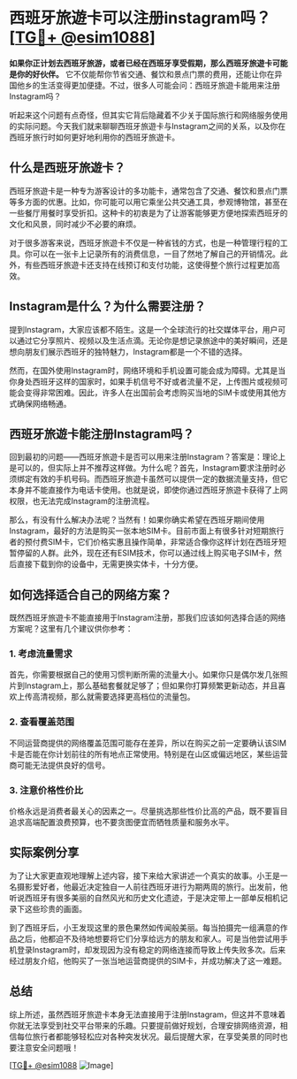 # 西班牙旅遊卡可以注册instagram吗？[[TG💪+ @esim1088](https://t.me/s/esim1088)]

**如果你正计划去西班牙旅游，或者已经在西班牙享受假期，那么西班牙旅遊卡可能是你的好伙伴。** 它不仅能帮你节省交通、餐饮和景点门票的费用，还能让你在异国他乡的生活变得更加便捷。不过，很多人可能会问：西班牙旅遊卡能用来注册Instagram吗？

听起来这个问题有点奇怪，但其实它背后隐藏着不少关于国际旅行和网络服务使用的实际问题。今天我们就来聊聊西班牙旅遊卡与Instagram之间的关系，以及你在西班牙旅行时如何更好地利用你的西班牙旅遊卡。

## 什么是西班牙旅遊卡？

西班牙旅遊卡是一种专为游客设计的多功能卡，通常包含了交通、餐饮和景点门票等多方面的优惠。比如，你可能可以用它乘坐公共交通工具，参观博物馆，甚至在一些餐厅用餐时享受折扣。这种卡的初衷是为了让游客能够更方便地探索西班牙的文化和风景，同时减少不必要的麻烦。

对于很多游客来说，西班牙旅遊卡不仅是一种省钱的方式，也是一种管理行程的工具。你可以在一张卡上记录所有的消费信息，一目了然地了解自己的开销情况。此外，有些西班牙旅遊卡还支持在线预订和支付功能，这使得整个旅行过程更加高效。

## Instagram是什么？为什么需要注册？

提到Instagram，大家应该都不陌生。这是一个全球流行的社交媒体平台，用户可以通过它分享照片、视频以及生活点滴。无论你是想记录旅途中的美好瞬间，还是想向朋友们展示西班牙的独特魅力，Instagram都是一个不错的选择。

然而，在国外使用Instagram时，网络环境和手机设置可能会成为障碍。尤其是当你身处西班牙这样的国家时，如果手机信号不好或者流量不足，上传图片或视频可能会变得非常困难。因此，许多人在出国前会考虑购买当地的SIM卡或使用其他方式确保网络畅通。

## 西班牙旅遊卡能注册Instagram吗？

回到最初的问题——西班牙旅遊卡是否可以用来注册Instagram？答案是：理论上是可以的，但实际上并不推荐这样做。为什么呢？首先，Instagram要求注册时必须绑定有效的手机号码。而西班牙旅遊卡虽然可以提供一定的数据流量支持，但它本身并不能直接作为电话卡使用。也就是说，即使你通过西班牙旅遊卡获得了上网权限，也无法完成Instagram的注册流程。

那么，有没有什么解决办法呢？当然有！如果你确实希望在西班牙期间使用Instagram，最好的方法是购买一张本地SIM卡。目前市面上有很多针对短期旅行者的预付费SIM卡，它们价格实惠且操作简单，非常适合像你这样计划在西班牙短暂停留的人群。此外，现在还有ESIM技术，你可以通过线上购买电子SIM卡，然后直接下载到你的设备中，无需更换实体卡，十分方便。

## 如何选择适合自己的网络方案？

既然西班牙旅遊卡不能直接用于Instagram注册，那我们应该如何选择合适的网络方案呢？这里有几个建议供你参考：

### 1. 考虑流量需求

首先，你需要根据自己的使用习惯判断所需的流量大小。如果你只是偶尔发几张照片到Instagram上，那么基础套餐就足够了；但如果你打算频繁更新动态，并且喜欢上传高清视频，那么就需要选择更高档位的流量包。

### 2. 查看覆盖范围

不同运营商提供的网络覆盖范围可能存在差异，所以在购买之前一定要确认该SIM卡是否能在你计划前往的所有地点正常使用。特别是在山区或偏远地区，某些运营商可能无法提供良好的信号。

### 3. 注意价格性价比

价格永远是消费者最关心的因素之一。尽量挑选那些性价比高的产品，既不要盲目追求高端配置浪费预算，也不要贪图便宜而牺牲质量和服务水平。

## 实际案例分享

为了让大家更直观地理解上述内容，接下来给大家讲述一个真实的故事。小王是一名摄影爱好者，他最近决定独自一人前往西班牙进行为期两周的旅行。出发前，他听说西班牙有很多美丽的自然风光和历史文化遗迹，于是决定带上一部单反相机记录下这些珍贵的画面。

到了西班牙后，小王发现这里的景色果然如传闻般美丽。每当拍摄完一组满意的作品之后，他都迫不及待地想要将它们分享给远方的朋友和家人。可是当他尝试用手机登录Instagram时，却发现因为没有稳定的网络连接而导致上传失败多次。后来经过朋友介绍，他购买了一张当地运营商提供的SIM卡，并成功解决了这一难题。

## 总结

综上所述，虽然西班牙旅遊卡本身无法直接用于注册Instagram，但这并不意味着你就无法享受到社交平台带来的乐趣。只要提前做好规划，合理安排网络资源，相信每位旅行者都能够轻松应对各种突发状况。最后提醒大家，在享受美景的同时也要注意安全问题哦！

[[TG💪+ @esim1088](https://t.me/s/esim1088) ![Image](https://i.postimg.cc/4NQfJmqS/Snipaste-2025-05-13-00-14-12.png)]